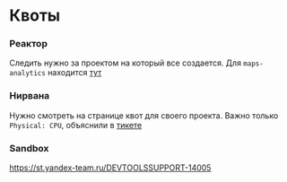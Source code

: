 # Квоты

### Реактор
Следить нужно за проектом на который все создается. Для `maps-analytics` находится [тут](https://reactor.yandex-team.ru/browse/resolve?path=%2Fmaps%2Fanalytics%2FProject)

### Нирвана
Нужно смотреть на странице квот для своего проекта. 
Важно только `Physical: CPU`, объяснили в [тикете](https://st.yandex-team.ru/NVSUP-2048)

### Sandbox
https://st.yandex-team.ru/DEVTOOLSSUPPORT-14005
